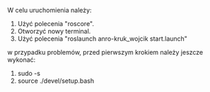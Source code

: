 W celu uruchomienia należy:
1. Użyć polecenia "roscore".
2. Otworzyć nowy terminal.
3. Użyć polecenia "roslaunch anro-kruk_wojcik start.launch"

w przypadku problemów, przed pierwszym krokiem należy jeszcze wykonać:
1. sudo -s
2. source ./devel/setup.bash

